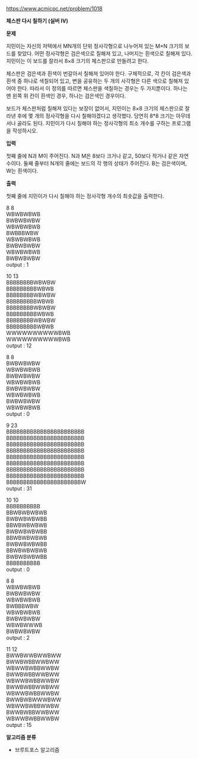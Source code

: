 https://www.acmicpc.net/problem/1018

**체스판 다시 칠하기 (실버 IV)**

**문제**

지민이는 자신의 저택에서 MN개의 단위 정사각형으로 나누어져 있는 M×N 크기의 보드를 찾았다. 어떤 정사각형은 검은색으로 칠해져 있고, 나머지는 흰색으로 칠해져 있다. 지민이는 이 보드를 잘라서 8×8 크기의 체스판으로 만들려고 한다.

체스판은 검은색과 흰색이 번갈아서 칠해져 있어야 한다. 구체적으로, 각 칸이 검은색과 흰색 중 하나로 색칠되어 있고, 변을 공유하는 두 개의 사각형은 다른 색으로 칠해져 있어야 한다. 따라서 이 정의를 따르면 체스판을 색칠하는 경우는 두 가지뿐이다. 하나는 맨 왼쪽 위 칸이 흰색인 경우, 하나는 검은색인 경우이다.

보드가 체스판처럼 칠해져 있다는 보장이 없어서, 지민이는 8×8 크기의 체스판으로 잘라낸 후에 몇 개의 정사각형을 다시 칠해야겠다고 생각했다. 당연히 8*8 크기는 아무데서나 골라도 된다. 지민이가 다시 칠해야 하는 정사각형의 최소 개수를 구하는 프로그램을 작성하시오.

**입력**

첫째 줄에 N과 M이 주어진다. N과 M은 8보다 크거나 같고, 50보다 작거나 같은 자연수이다. 둘째 줄부터 N개의 줄에는 보드의 각 행의 상태가 주어진다. B는 검은색이며, W는 흰색이다.

**출력**

첫째 줄에 지민이가 다시 칠해야 하는 정사각형 개수의 최솟값을 출력한다.

8 8<br>
WBWBWBWB<br>
BWBWBWBW<br>
WBWBWBWB<br>
BWBBBWBW<br>
WBWBWBWB<br>
BWBWBWBW<br>
WBWBWBWB<br>
BWBWBWBW<br>
output : 1

10 13<br>
BBBBBBBBWBWBW<br>
BBBBBBBBBWBWB<br>
BBBBBBBBWBWBW<br>
BBBBBBBBBWBWB<br>
BBBBBBBBWBWBW<br>
BBBBBBBBBWBWB<br>
BBBBBBBBWBWBW<br>
BBBBBBBBBWBWB<br>
WWWWWWWWWWBWB<br>
WWWWWWWWWWBWB<br>
output : 12

8 8<br>
BWBWBWBW<br>
WBWBWBWB<br>
BWBWBWBW<br>
WBWBWBWB<br>
BWBWBWBW<br>
WBWBWBWB<br>
BWBWBWBW<br>
WBWBWBWB<br>
output : 0

9 23<br>
BBBBBBBBBBBBBBBBBBBBBBB<br>
BBBBBBBBBBBBBBBBBBBBBBB<br>
BBBBBBBBBBBBBBBBBBBBBBB<br>
BBBBBBBBBBBBBBBBBBBBBBB<br>
BBBBBBBBBBBBBBBBBBBBBBB<br>
BBBBBBBBBBBBBBBBBBBBBBB<br>
BBBBBBBBBBBBBBBBBBBBBBB<br>
BBBBBBBBBBBBBBBBBBBBBBB<br>
BBBBBBBBBBBBBBBBBBBBBBW<br>
output : 31

10 10<br>
BBBBBBBBBB<br>
BBWBWBWBWB<br>
BWBWBWBWBB<br>
BBWBWBWBWB<br>
BWBWBWBWBB<br>
BBWBWBWBWB<br>
BWBWBWBWBB<br>
BBWBWBWBWB<br>
BWBWBWBWBB<br>
BBBBBBBBBB<br>
output : 0

8 8<br>
WBWBWBWB<br>
BWBWBWBW<br>
WBWBWBWB<br>
BWBBBWBW<br>
WBWBWBWB<br>
BWBWBWBW<br>
WBWBWWWB<br>
BWBWBWBW<br>
output : 2

11 12<br>
BWWBWWBWWBWW<br>
BWWBWBBWWBWW<br>
WBWWBWBBWWBW<br>
BWWBWBBWWBWW<br>
WBWWBWBBWWBW<br>
BWWBWBBWWBWW<br>
WBWWBWBBWWBW<br>
BWWBWBWWWBWW<br>
WBWWBWBBWWBW<br>
BWWBWBBWWBWW<br>
WBWWBWBBWWBW<br>
output : 15

**알고리즘 분류**

- 브루트포스 알고리즘